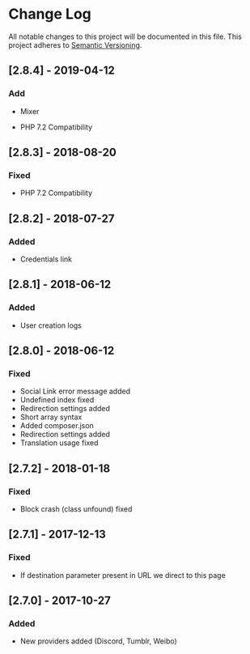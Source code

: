 # Change Log

All notable changes to this project will be documented in this file. This project adheres to [Semantic Versioning](http://semver.org/).

## [2.8.4] - 2019-04-12
### Add
- Mixer

- PHP 7.2 Compatibility
## [2.8.3] - 2018-08-20
### Fixed
- PHP 7.2 Compatibility

## [2.8.2] - 2018-07-27
### Added
- Credentials link

## [2.8.1] - 2018-06-12
### Added
- User creation logs

## [2.8.0] - 2018-06-12
### Fixed
- Social Link error message added
- Undefined index fixed
- Redirection settings added
- Short array syntax
- Added composer.json
- Redirection settings added
- Translation usage fixed

## [2.7.2] - 2018-01-18
### Fixed
- Block crash (class unfound) fixed

## [2.7.1] - 2017-12-13
### Fixed
- If destination parameter present in URL we direct to this page

## [2.7.0] - 2017-10-27
### Added
- New providers added (Discord, Tumblr, Weibo) 